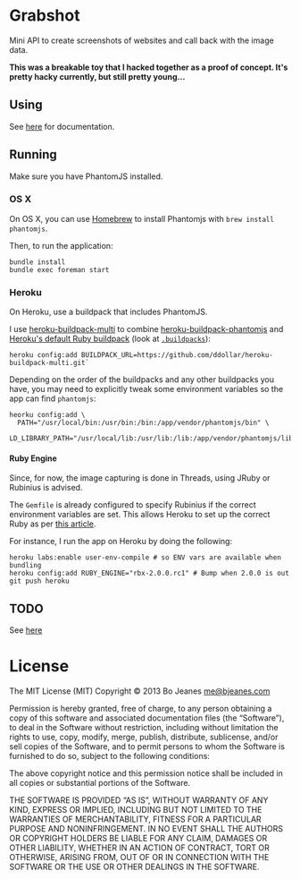 # Grabshot

Mini API to create screenshots of websites and call back with the image data.

**This was a breakable toy that I hacked together as a proof of concept. It's pretty hacky currently, but still pretty young...**

## Using

See [here](http://grabshot.herokuapp.com/#docs) for documentation.

## Running

Make sure you have PhantomJS installed.

### OS X

On OS X, you can use [Homebrew](https://github.com/mxcl/homebrew) to
install Phantomjs with `brew install phantomjs`.

Then, to run the application:

    bundle install
    bundle exec foreman start

### Heroku

On Heroku, use a buildpack that includes PhantomJS.

I use [heroku-buildpack-multi](https://github.com/ddollar/heroku-buildpack-multi) to combine
[heroku-buildpack-phantomjs](https://github.com/stomita/heroku-buildpack-phantomjs)
and [Heroku's default Ruby buildpack](https://github.com/heroku/heroku-buildpack-ruby)
(look at [`.buildpacks`](.buildpacks)):

    heroku config:add BUILDPACK_URL=https://github.com/ddollar/heroku-buildpack-multi.git`

Depending on the order of the buildpacks and any other buildpacks you have, you may need to
explicitly tweak some environment variables so the app can find `phantomjs`:

    heorku config:add \
      PATH="/usr/local/bin:/usr/bin:/bin:/app/vendor/phantomjs/bin" \
      LD_LIBRARY_PATH="/usr/local/lib:/usr/lib:/lib:/app/vendor/phantomjs/lib"

#### Ruby Engine

Since, for now, the image capturing is done in Threads, using JRuby or
Rubinius is advised.

The `Gemfile` is already configured to specify Rubinius if the correct
environment variables are set. This allows Heroku to set up the correct Ruby as per
[this article](https://blog.heroku.com/archives/2012/12/13/run_jruby_on_heroku_right_now).

For instance, I run the app on Heroku by doing the following:

    heroku labs:enable user-env-compile # so ENV vars are available when bundling
    heroku config:add RUBY_ENGINE="rbx-2.0.0.rc1" # Bump when 2.0.0 is out
    git push heroku

## TODO

See [here](https://trello.com/board/grabshot/516df20a8e01421844001ad0)

# License

The MIT License (MIT)
Copyright © 2013 Bo Jeanes <me@bjeanes.com>

Permission is hereby granted, free of charge, to any person obtaining a copy
of this software and associated documentation files (the “Software”), to deal
in the Software without restriction, including without limitation the rights
to use, copy, modify, merge, publish, distribute, sublicense, and/or sell
copies of the Software, and to permit persons to whom the Software is
furnished to do so, subject to the following conditions:

The above copyright notice and this permission notice shall be included in
all copies or substantial portions of the Software.

THE SOFTWARE IS PROVIDED “AS IS”, WITHOUT WARRANTY OF ANY KIND, EXPRESS OR
IMPLIED, INCLUDING BUT NOT LIMITED TO THE WARRANTIES OF MERCHANTABILITY,
FITNESS FOR A PARTICULAR PURPOSE AND NONINFRINGEMENT. IN NO EVENT SHALL THE
AUTHORS OR COPYRIGHT HOLDERS BE LIABLE FOR ANY CLAIM, DAMAGES OR OTHER
LIABILITY, WHETHER IN AN ACTION OF CONTRACT, TORT OR OTHERWISE, ARISING FROM,
OUT OF OR IN CONNECTION WITH THE SOFTWARE OR THE USE OR OTHER DEALINGS IN
THE SOFTWARE.
